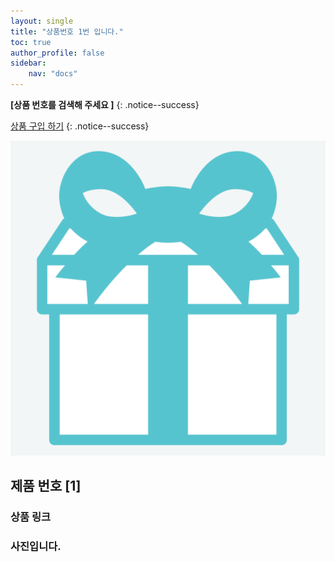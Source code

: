 ```yaml
---
layout: single
title: "상품번호 1번 입니다."
toc: true
author_profile: false
sidebar:
    nav: "docs"
---
```



**[상품 번호를 검색해 주세요 ]** 
{: .notice--success}

[상품 구입 하기](https://github.com/everythingstore/everythingstore.github.io/commits/master/)
{: .notice--success}

![mint5](../images/2024-03-18-first/mint5.png)

## 제품 번호 [1]

### 상품 링크

### 사진입니다.

